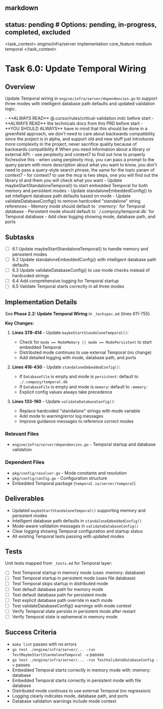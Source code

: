 ## markdown

## status: pending # Options: pending, in-progress, completed, excluded

<task_context>
<domain>engine/infra/server</domain>
<type>implementation</type>
<scope>core_feature</scope>
<complexity>medium</complexity>
<dependencies>temporal</dependencies>
</task_context>

# Task 6.0: Update Temporal Wiring

## Overview

Update Temporal wiring in `engine/infra/server/dependencies.go` to support three modes with intelligent database path defaults and updated validation logic.

<critical>
- **ALWAYS READ** @.cursor/rules/critical-validation.mdc before start
- **ALWAYS READ** the technicals docs from this PRD before start
- **YOU SHOULD ALWAYS** have in mind that this should be done in a greenfield approach, we don't need to care about backwards compatibility since the project is in alpha, and support old and new stuff just introduces more complexity in the project; never sacrifice quality because of backwards compatibility
</critical>

<research>
# When you need information about a library or external API:
- use perplexity and context7 to find out how to properly fix/resolve this
- when using perplexity mcp, you can pass a prompt to the query param with more description about what you want to know, you don't need to pass a query-style search phrase, the same for the topic param of context7
- for context7 to use the mcp is two steps, one you will find out the library id and them you will check what you want
</research>

<requirements>
- Update maybeStartStandaloneTemporal() to start embedded Temporal for both memory and persistent modes
- Update standaloneEmbeddedConfig() to set intelligent database path defaults based on mode
- Update validateDatabaseConfig() to remove hardcoded "standalone" string references
- Memory mode should default to `:memory:` for Temporal database
- Persistent mode should default to `./.compozy/temporal.db` for Temporal database
- Add clear logging showing mode, database path, and ports
</requirements>

## Subtasks

- [ ] 6.1 Update maybeStartStandaloneTemporal() to handle memory and persistent modes
- [ ] 6.2 Update standaloneEmbeddedConfig() with intelligent database path defaults
- [ ] 6.3 Update validateDatabaseConfig() to use mode checks instead of hardcoded strings
- [ ] 6.4 Add comprehensive logging for Temporal startup
- [ ] 6.5 Validate Temporal starts correctly in all three modes

## Implementation Details

See **Phase 2.2: Update Temporal Wiring** in `_techspec.md` (lines 611-755).

**Key Changes:**

1. **Lines 378-414** - Update `maybeStartStandaloneTemporal()`:
   - Check for `mode == ModeMemory || mode == ModePersistent` to start embedded Temporal
   - Distributed mode continues to use external Temporal (no change)
   - Add detailed logging with mode, database path, and ports

2. **Lines 416-430** - Update `standaloneEmbeddedConfig()`:
   - If `DatabaseFile` is empty and mode is `persistent`: default to `./.compozy/temporal.db`
   - If `DatabaseFile` is empty and mode is `memory`: default to `:memory:`
   - Explicit config values always take precedence

3. **Lines 133-160** - Update `validateDatabaseConfig()`:
   - Replace hardcoded "standalone" strings with mode variable
   - Add mode to warning/error log messages
   - Improve guidance messages to reference correct modes

### Relevant Files

- `engine/infra/server/dependencies.go` - Temporal startup and database validation

### Dependent Files

- `pkg/config/resolver.go` - Mode constants and resolution
- `pkg/config/config.go` - Configuration structure
- Embedded Temporal package (`temporal.io/server/temporal`)

## Deliverables

- Updated `maybeStartStandaloneTemporal()` supporting memory and persistent modes
- Intelligent database path defaults in `standaloneEmbeddedConfig()`
- Mode-aware validation messages in `validateDatabaseConfig()`
- Clear logging showing Temporal configuration and startup status
- All existing Temporal tests passing with updated modes

## Tests

Unit tests mapped from `_tests.md` for Temporal layer:
- [ ] Test Temporal startup in memory mode (uses :memory: database)
- [ ] Test Temporal startup in persistent mode (uses file database)
- [ ] Test Temporal skips startup in distributed mode
- [ ] Test default database path for memory mode
- [ ] Test default database path for persistent mode
- [ ] Test explicit database path override in each mode
- [ ] Test validateDatabaseConfig() warnings with mode context
- [ ] Verify Temporal state persists in persistent mode after restart
- [ ] Verify Temporal state is ephemeral in memory mode

## Success Criteria

- `make lint` passes with no errors
- `go test ./engine/infra/server/... -run TestMaybeStartStandaloneTemporal -v` passes
- `go test ./engine/infra/server/... -run TestValidateDatabaseConfig -v` passes
- Embedded Temporal starts correctly in memory mode with :memory: database
- Embedded Temporal starts correctly in persistent mode with file database
- Distributed mode continues to use external Temporal (no regression)
- Logging clearly indicates mode, database path, and ports
- Database validation warnings include mode context

